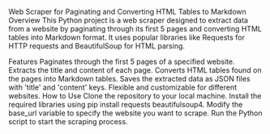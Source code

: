 Web Scraper for Paginating and Converting HTML Tables to Markdown
Overview
This Python project is a web scraper designed to extract data from a website by paginating through its first 5 pages and converting HTML tables into Markdown format. It uses popular libraries like Requests for HTTP requests and BeautifulSoup for HTML parsing.

Features
Paginates through the first 5 pages of a specified website.
Extracts the title and content of each page.
Converts HTML tables found on the pages into Markdown tables.
Saves the extracted data as JSON files with 'title' and 'content' keys.
Flexible and customizable for different websites.
How to Use
Clone the repository to your local machine.
Install the required libraries using pip install requests beautifulsoup4.
Modify the base_url variable to specify the website you want to scrape.
Run the Python script to start the scraping process.

